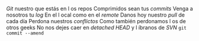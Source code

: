 
*Git* nuestro que estás en l os repos
Comprimidos sean tus *commits*
Venga a nosotros tu *log*
En el l ocal como en el *remote*
Danos hoy nuestro *pull* de cada día
Perdona nuestros *conflictos*
Como también perdonamos l os de otros geeks
No nos dejes caer en *detached HEAD*
y l íbranos de *SVN*
`git commit --amend`

